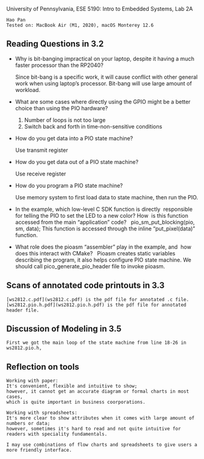University of Pennsylvania, ESE 5190: Intro to Embedded Systems, Lab 2A

    Hao Pan
    Tested on: MacBook Air (M1, 2020), macOS Monterey 12.6

## Reading Questions in 3.2
* Why is bit-banging impractical on your laptop, despite it having a much faster processor than the RP2040?  
    
    Since bit-bang is a specific work, it will cause conflict with other general work when using laptop’s processor. 
    Bit-bang will use large amount of workload.

* What are some cases where directly using the GPIO might be a better choice than using the PIO hardware? 

    1. Number of loops is not too large
    2. Switch back and forth in time-non-sensitive conditions

* How do you get data into a PIO state machine? 

    Use transmit register

* How do you get data out of a PIO state machine?  
    
    Use receive register

* How do you program a PIO state machine?  
    
    Use memory system to first load data to state machine, then run the PIO.

* In the example, which low-level C SDK function is directly  responsible for telling the PIO to set the LED to a new color? How  is this function accessed from the main “application” code?  
    pio_sm_put_blocking(pio, sm, data);
    This function is accessed through the inline “put_pixel(data)” function.

* What role does the pioasm “assembler” play in the example, and  how does this interact with CMake?  
    Pioasm creates static variables describing the program, it also helps configure PIO state machine. We should call pico_generate_pio_header file to invoke pioasm.
    
## Scans of annotated code printouts in 3.3
    [ws2812.c.pdf](ws2812.c.pdf) is the pdf file for annotated .c file.
    [ws2812.pio.h.pdf](ws2812.pio.h.pdf) is the pdf file for annotated header file.

## Discussion of Modeling in 3.5
    First we got the main loop of the state machine from line 18-26 in ws2812.pio.h, 
    
## Reflection on tools
    Working with paper: 
    It's convenient, flexible and intuitive to show; 
    however, it cannot get an accurate diagram or formal charts in most cases, 
    which is quite important in business coorporations.
    
    Working with spreadsheets: 
    It's more clear to show attributes when it comes with large amount of numbers or data;
    however, sometimes it's hard to read and not quite intuitive for readers with speciality fundamentals.
    
    I may use combinations of flow charts and spreadsheets to give users a more friendly interface.
